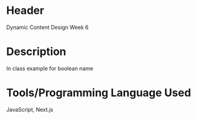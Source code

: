 # Header
Dynamic Content Design Week 6
# Description
In class example for boolean name 
# Tools/Programming Language Used
JavaScript, Next.js

